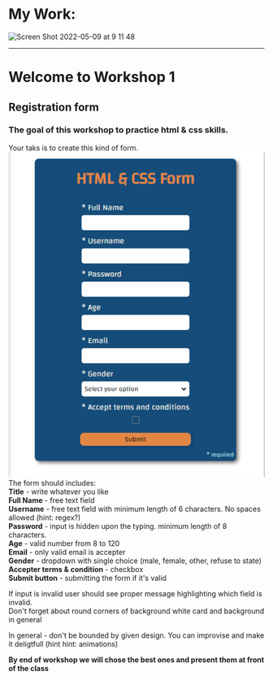 # My Work:

<img width="1368" alt="Screen Shot 2022-05-09 at 9 11 48" src="https://user-images.githubusercontent.com/5300254/167350688-35a7bb2d-ae3a-4c09-b53f-00886e618901.png">

---

# Welcome to Workshop 1

## Registration form

### The goal of this workshop to practice html & css skills.

Your taks is to create this kind of form.
<img width="1368" alt="Screen Shot 2022-05-09 at 9 11 48" src="assets\Screenshot 2022-05-10 162528.png">
The form should includes: <br />
**Title** - write whatever you like<br />
**Full Name** - free text field<br />
**Username** - free text field with minimum length of 6 characters. No spaces allowed (hint: regex?)<br />
**Password** - input is hidden upon the typing. minimum length of 8 characters. <br />
**Age** - valid number from 8 to 120<br />
**Email** - only valid email is accepter<br />
**Gender** - dropdown with single choice (male, female, other, refuse to state)<br />
**Accepter terms & condition** - checkbox<br />
**Submit button** - submitting the form if it's valid<br />

If input is invalid user should see proper message highlighting which field is invalid.<br />
Don't forget about round corners of background white card and background in general<br />

In general - don't be bounded by given design. You can improvise and make it deligtfull (hint hint: animations)

**By end of workshop we will chose the best ones and present them at front of the class**
